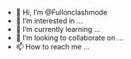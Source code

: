 - 👋 Hi, I’m @Fullonclashmode
- 👀 I’m interested in ...
- 🌱 I’m currently learning ...
- 💞️ I’m looking to collaborate on ...
- 📫 How to reach me ...

<!---
Fullonclashmode/Fullonclashmode is a ✨ special ✨ repository because its `README.md` (this file) appears on your GitHub profile.
You can click the Preview link to take a look at your changes.
--->
